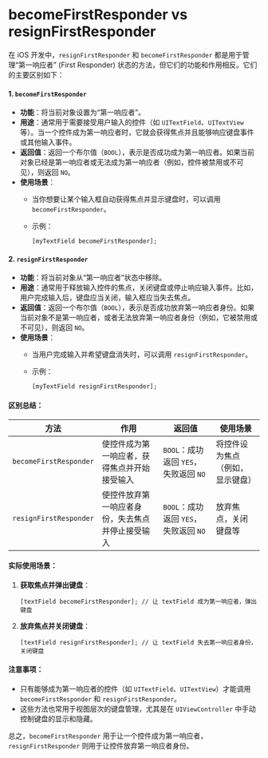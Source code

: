 # becomeFirstResponder vs resignFirstResponder

在 iOS 开发中，`resignFirstResponder` 和 `becomeFirstResponder` 都是用于管理“第一响应者” (First Responder) 状态的方法，但它们的功能和作用相反。它们的主要区别如下：

#### 1. `becomeFirstResponder`

* **功能**：将当前对象设置为“第一响应者”。
* **用途**：通常用于需要接受用户输入的控件（如 `UITextField`、`UITextView` 等）。当一个控件成为第一响应者时，它就会获得焦点并且能够响应键盘事件或其他输入事件。
* **返回值**：返回一个布尔值（`BOOL`），表示是否成功成为第一响应者。如果当前对象已经是第一响应者或无法成为第一响应者（例如，控件被禁用或不可见），则返回 `NO`。
* **使用场景**：
  * 当你想要让某个输入框自动获得焦点并显示键盘时，可以调用 `becomeFirstResponder`。
  *   示例：

      ```objc
      [myTextField becomeFirstResponder];
      ```

#### 2. `resignFirstResponder`

* **功能**：将当前对象从“第一响应者”状态中移除。
* **用途**：通常用于释放输入控件的焦点，关闭键盘或停止响应输入事件。比如，用户完成输入后，键盘应当关闭，输入框应当失去焦点。
* **返回值**：返回一个布尔值（`BOOL`），表示是否成功放弃第一响应者身份。如果当前对象不是第一响应者，或者无法放弃第一响应者身份（例如，它被禁用或不可见），则返回 `NO`。
* **使用场景**：
  * 当用户完成输入并希望键盘消失时，可以调用 `resignFirstResponder`。
  *   示例：

      ```objc
      [myTextField resignFirstResponder];
      ```

#### 区别总结：

| 方法                     | 作用                       | 返回值                         | 使用场景             |
| ---------------------- | ------------------------ | --------------------------- | ---------------- |
| `becomeFirstResponder` | 使控件成为第一响应者，获得焦点并开始接受输入   | `BOOL`：成功返回 `YES`，失败返回 `NO` | 将控件设为焦点（例如，显示键盘） |
| `resignFirstResponder` | 使控件放弃第一响应者身份，失去焦点并停止接受输入 | `BOOL`：成功返回 `YES`，失败返回 `NO` | 放弃焦点，关闭键盘等       |

#### 实际使用场景：

1.  **获取焦点并弹出键盘**：

    ```objc
    [textField becomeFirstResponder]; // 让 textField 成为第一响应者，弹出键盘
    ```
2.  **放弃焦点并关闭键盘**：

    ```objc
    [textField resignFirstResponder]; // 让 textField 失去第一响应者身份，关闭键盘
    ```

#### 注意事项：

* 只有能够成为第一响应者的控件（如 `UITextField`、`UITextView`）才能调用 `becomeFirstResponder` 和 `resignFirstResponder`。
* 这些方法也常用于视图层次的键盘管理，尤其是在 `UIViewController` 中手动控制键盘的显示和隐藏。

总之，`becomeFirstResponder` 用于让一个控件成为第一响应者，`resignFirstResponder` 则用于让控件放弃第一响应者身份。
